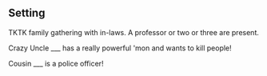 ## Setting

TKTK family gathering with in-laws. A professor or two or three are present.

Crazy Uncle ___ has a really powerful 'mon and wants to kill people!

Cousin ___ is a police officer!
